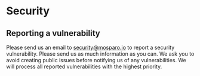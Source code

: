 # Security

## Reporting a vulnerability
Please send us an email to security@mosparo.io to report a security vulnerability. Please send us as much information as you can.
We ask you to avoid creating public issues before notifying us of any vulnerabilities. We will process all reported
vulnerabilities with the highest priority.